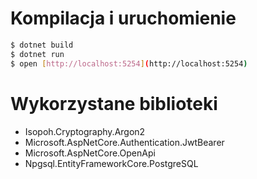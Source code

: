 # Kompilacja i uruchomienie

```bash
$ dotnet build
$ dotnet run
$ open [http://localhost:5254](http://localhost:5254)
```

# Wykorzystane biblioteki

- Isopoh.Cryptography.Argon2
- Microsoft.AspNetCore.Authentication.JwtBearer
- Microsoft.AspNetCore.OpenApi
- Npgsql.EntityFrameworkCore.PostgreSQL
